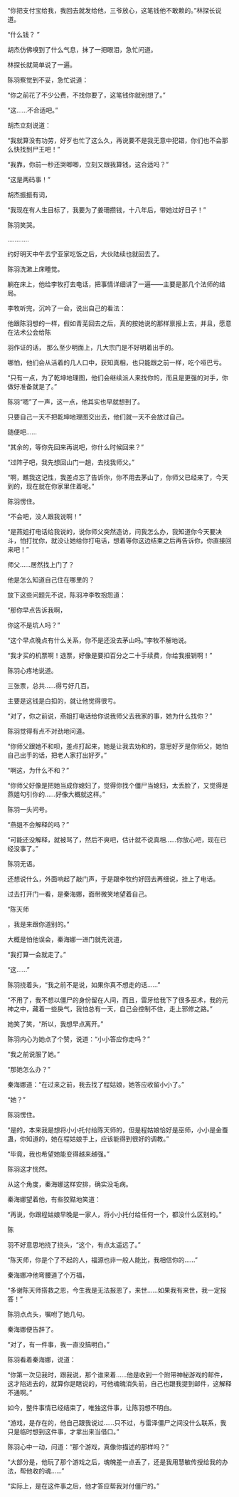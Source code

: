 “你把支付宝给我，我回去就发给他，三爷放心，这笔钱他不敢赖的。”林探长说道。

“什么钱？ ”

胡杰仿佛嗅到了什么气息，抹了一把眼泪，急忙问道。

林探长就简单说了一遍。

陈羽察觉到不妥，急忙说道：

“你之前花了不少公费，不找你要了，这笔钱你就别想了。”

“这……不合适吧。”

胡杰立刻说道：

“我就算没有功劳，好歹也忙了这么久，再说要不是我无意中犯错，你们也不会那么快找到尸王吧！”

“我靠，你前一秒还哭唧唧，立刻又跟我算钱，这合适吗？”

“这是两码事！”

胡杰振振有词，

“我现在有人生目标了，我要为了姜珊攒钱，十八年后，带她过好日子！”

陈羽笑哭。

…………

约好明天中午去宁亚家吃饭之后，大伙陆续也就回去了。

陈羽洗漱上床睡觉。

躺在床上，他给李牧打去电话，把事情详细讲了一遍——主要是那几个法师的结局。

李牧听完，沉吟了一会，说出自己的看法：

他跟陈羽想的一样，假如青芜回去之后，真的按她说的那样禀报上去，并且，愿意在法术公会给陈

羽作证的话， 那么至少明面上，几大宗门是不好明着出手的。

哪怕，他们会从活着的几人口中，获知真相，也只能跟之前一样，吃个哑巴亏。

“只有一点，为了乾坤地理图，他们会继续派人来找你的，而且是更强的对手，你做好准备就是了。”

陈羽“嗯”了一声，这一点，他其实也早就想到了。

只要自己一天不把乾坤地理图交出去，他们就一天不会放过自己。

随便吧……

“其余的，等你先回来再说吧，你什么时候回来？”

“过阵子吧，我先想回山门一趟，去找我师父。”

“啊，瞧我这记性，我差点忘了告诉你，你不用去茅山了，你师父已经来了，今天到的，现在就在你家里住着呢。”

陈羽愣住。

“不会吧，没人跟我说啊！”

“是燕姐打电话给我说的，说你师父突然造访，问我怎么办，我知道你今天要决斗，怕打扰你，就没让她给你打电话，想着等你这边结束之后再告诉你，你直接回来吧！”

师父……居然找上门了？

他是怎么知道自己住在哪里的？

放下这些问题先不说，陈羽冲李牧抱怨道：

“那你早点告诉我啊，

你这不是坑人吗？”

“这个早点晚点有什么关系，你不是还没去茅山吗。”李牧不解地说。

“我才买的机票啊！退票，好像是要扣百分之二十手续费，你给我报销啊！”

陈羽心疼地说道。

三张票，总共……得亏好几百。

主要是这钱是白扣的，就让他觉得很亏。

“对了，你之前说，燕姐打电话给你说我师父去我家的事，她为什么找你？”

陈羽觉得有点不对劲地问道。

“你师父跟她不和呗，差点打起来，她是让我去劝和的，意思好歹是你师父，她怕自己出手的话，把老人家打出好歹。”

“啊这，为什么不和？”

“你师父好像是把她当成你媳妇了，觉得你找个僵尸当媳妇，太丢脸了，又觉得是燕姐勾引你的……好像大概就这样。”

陈羽一头问号。

“燕姐不会解释的吗？”

“可能还没解释，就被骂了，然后不爽吧，估计就不说真相……你放心吧，现在已经没事了。”

陈羽无语。

还想说什么，外面响起了敲门声，于是跟李牧约好回去再细说，挂上了电话。

过去打开门一看，是秦海娜，面带微笑地望着自己。

“陈天师

，我是来跟你道别的。”

大概是怕他误会，秦海娜一进门就先说道，

“我打算一会就走了。”

“这……”

陈羽挠着头，“我之前不是说，如果你真不想走的话……”

“不用了，我不想以僵尸的身份留在人间，而且，雷牙给我下了很多巫术，我的元神之中，藏着一些戾气，我怕总有一天，自己会控制不住，走上邪修之路。”

她笑了笑，“所以，我想早点离开。”

陈羽内心为她点了个赞，说道：“小小答应你走吗？”

“我之前说服了她。”

“那她怎么办？”

秦海娜道：“在过来之前，我去找了程姑娘，她答应收留小小了。”

“她？”

陈羽愣住。

“是的，本来我是想将小小托付给陈天师的，但是程姑娘恰好是巫师，小小是金蚕蛊，你知道的，她在程姑娘手上，应该能得到很好的调教。”

“毕竟，我也希望她能变得越来越强。”

陈羽这才恍然。

从这个角度，秦海娜这样安排，确实没毛病。

秦海娜望着他，有些狡黠地笑道：

“再说，你跟程姑娘早晚是一家人，将小小托付给任何一个，都没什么区别的。”

陈

羽不好意思地挠了挠头，“这个，有点太遥远了。”

“陈天师，你是个了不起的人，福源也非一般人能比，我相信你的……”

秦海娜冲他弯腰道了个万福，

“多谢陈天师搭救之恩，今生我是无法报恩了，来世……如果我有来世，我一定报答！”

陈羽点点头，嘱咐了她几句。

秦海娜便告辞了。

“对了，有一件事，我一直没搞明白。”

陈羽看着秦海娜，说道：

“你第一次见我时，跟我说，那个谁来着……他是收到一个附带神秘游戏的邮件，这才陷进去的，就算你是瞎说的，可他魂魄消失前，自己也跟我提到邮件，这解释不通啊。”

如今，整件事情已经结束了，唯独这件事，让陈羽想不明白。

“游戏，是存在的，他自己跟我说过……只不过，与雷泽僵尸之间没什么联系，我只是临时想到这件事，才拿出来当借口。”

陈羽心中一动，问道：“那个游戏，真像你描述的那样吗？”

“大部分是，他玩了那个游戏之后，魂魄差一点丢了，还是我用慧敏传授给我的办法，帮他收的魂……”

“实际上，是在这件事之后，他才答应帮我对付僵尸的。”
